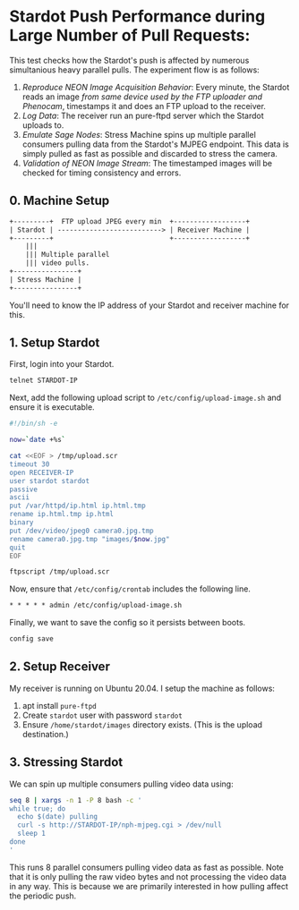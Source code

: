 # Stardot Push Performance during Large Number of Pull Requests:

This test checks how the Stardot's push is affected by numerous simultanious heavy parallel pulls. The experiment flow is as follows:

1. *Reproduce NEON Image Acquisition Behavior*: Every minute, the Stardot reads an image _from same device used by the FTP uploader and Phenocam_, timestamps it and does an FTP upload to the receiver.
2. *Log Data*: The receiver run an pure-ftpd server which the Stardot uploads to.
3. *Emulate Sage Nodes*: Stress Machine spins up multiple parallel consumers pulling data from the Stardot's MJPEG endpoint. This data is simply pulled as fast as possible and discarded to stress the camera.
4. *Validation of NEON Image Stream*: The timestamped images will be checked for timing consistency and errors.

## 0. Machine Setup

```txt
+---------+  FTP upload JPEG every min  +------------------+
| Stardot | --------------------------> | Receiver Machine |
+---------+                             +------------------+
    |||
    ||| Multiple parallel
    ||| video pulls.
+----------------+
| Stress Machine |
+----------------+
```

You'll need to know the IP address of your Stardot and receiver machine for this.

## 1. Setup Stardot

First, login into your Stardot.

```sh
telnet STARDOT-IP
```

Next, add the following upload script to `/etc/config/upload-image.sh` and ensure it is executable.

```sh
#!/bin/sh -e

now=`date +%s`

cat <<EOF > /tmp/upload.scr
timeout 30
open RECEIVER-IP
user stardot stardot
passive
ascii
put /var/httpd/ip.html ip.html.tmp
rename ip.html.tmp ip.html
binary
put /dev/video/jpeg0 camera0.jpg.tmp
rename camera0.jpg.tmp "images/$now.jpg"
quit
EOF

ftpscript /tmp/upload.scr
```

Now, ensure that `/etc/config/crontab` includes the following line.

```txt
* * * * * admin /etc/config/upload-image.sh
```

Finally, we want to save the config so it persists between boots.

```sh
config save
```

## 2. Setup Receiver

My receiver is running on Ubuntu 20.04. I setup the machine as follows:

1. apt install `pure-ftpd`
2. Create `stardot` user with password `stardot`
3. Ensure `/home/stardot/images` directory exists. (This is the upload destination.)

## 3. Stressing Stardot

We can spin up multiple consumers pulling video data using:

```sh
seq 8 | xargs -n 1 -P 8 bash -c '
while true; do
  echo $(date) pulling
  curl -s http://STARDOT-IP/nph-mjpeg.cgi > /dev/null
  sleep 1
done
'
```

This runs 8 parallel consumers pulling video data as fast as possible. Note that it is only pulling the raw video bytes and not processing the video data in any way. This is because we are primarily interested in how pulling affect the periodic push.

